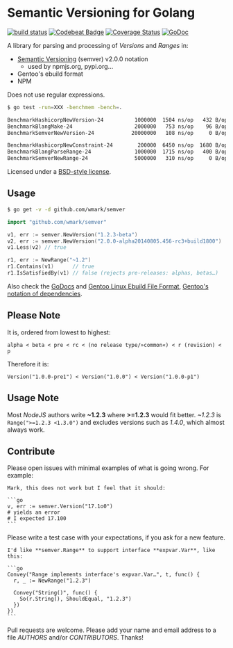 Semantic Versioning for Golang
==============================

[![build status](https://hub.blitznote.com/mark/semver/badges/master/build.svg)](https://hub.blitznote.com/mark/semver/commits/master)
[![Codebeat Badge](https://codebeat.co/badges/f4952f49-2c84-423e-af7b-817616e5f48e)](https://codebeat.co/projects/github-com-wmark-semver)
[![Coverage Status](https://coveralls.io/repos/wmark/semver/badge.png?branch=master)](https://coveralls.io/r/wmark/semver?branch=master)
[![GoDoc](https://godoc.org/github.com/wmark/semver?status.png)](https://godoc.org/github.com/wmark/semver)

A library for parsing and processing of *Versions* and *Ranges* in:

* [Semantic Versioning](http://semver.org/) (semver) v2.0.0 notation
  * used by npmjs.org, pypi.org…
* Gentoo's ebuild format
* NPM

Does not use regular expressions.

```bash
$ go test -run=XXX -benchmem -bench=.

BenchmarkHashicorpNewVersion-24          1000000  1504 ns/op   432 B/op   5 allocs/op
BenchmarkBlangMake-24                    2000000   753 ns/op    96 B/op   3 allocs/op
BenchmarkSemverNewVersion-24            20000000   108 ns/op     0 B/op   0 allocs/op ←

BenchmarkHashicorpNewConstraint-24        200000  6450 ns/op  1680 B/op  18 allocs/op
BenchmarkBlangParseRange-24              1000000  1715 ns/op   400 B/op  10 allocs/op
BenchmarkSemverNewRange-24               5000000   310 ns/op     0 B/op   0 allocs/op ←
```

Licensed under a [BSD-style license](LICENSE).

Usage
-----
```bash
$ go get -v -d github.com/wmark/semver
```

```go
import "github.com/wmark/semver"

v1, err := semver.NewVersion("1.2.3-beta")
v2, err := semver.NewVersion("2.0.0-alpha20140805.456-rc3+build1800")
v1.Less(v2) // true

r1, err := NewRange("~1.2")
r1.Contains(v1)      // true
r1.IsSatisfiedBy(v1) // false (rejects pre-releases: alphas, betas…)
```

Also check the [GoDocs](http://godoc.org/github.com/wmark/semver)
and [Gentoo Linux Ebuild File Format](http://devmanual.gentoo.org/ebuild-writing/file-format/),
[Gentoo's notation of dependencies](http://devmanual.gentoo.org/general-concepts/dependencies/).

Please Note
-----------

It is, ordered from lowest to highest:

    alpha < beta < pre < rc < (no release type/»common«) < r (revision) < p

Therefore it is:

    Version("1.0.0-pre1") < Version("1.0.0") < Version("1.0.0-p1")

Usage Note
----------

Most *NodeJS* authors write **~1.2.3** where **>=1.2.3** would fit better.
*~1.2.3* is ```Range(">=1.2.3 <1.3.0")``` and excludes versions such as *1.4.0*,
which almost always work.

Contribute
----------

Please open issues with minimal examples of what is going wrong. For example:

    Mark, this does not work but I feel that it should:

    ```go
    v, err := semver.Version("17.1o0")
    # yields an error
    # I expected 17.100
    ```

Please write a test case with your expectations, if you ask for a new feature.

    I'd like **semver.Range** to support interface **expvar.Var**, like this:

    ```go
    Convey("Range implements interface's expvar.Var…", t, func() {
      r, _ := NewRange("1.2.3")
      
      Convey("String()", func() {
        So(r.String(), ShouldEqual, "1.2.3")
      })
    })
    ```

Pull requests are welcome.
Please add your name and email address to a file *AUTHORS* and/or *CONTRIBUTORS*.
Thanks!
